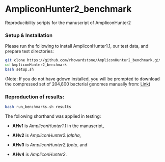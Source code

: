 # AmpliconHunter2_benchmark
Reproducibility scripts for the manuscript of AmpliconHunter2

### Setup & Installation

Please run the following to install AmpliconHunter1.1, our test data, and prepare test directories:

```bash
git clone https://github.com/rhowardstone/AmpliconHunter2_benchmark.git
cd AmpliconHunter2_benchmark
bash setup.sh
```
(Note: If you do not have gdown installed, you will be prompted to download the compressed set of 204,800 bacterial genomes manually from: [Link](https://drive.google.com/file/d/1Nt7MjwfL3pIa5Axa3I2z3xoO2Ait_ito/view?usp=drive_link))

### Reproduction of results:
```bash
bash run_benchmarks.sh results
```

The following shorthand was applied in testing:
 - **AHv1** is *AmpliconHunter1.1* in the manuscript,

- **AHv2** is *AmpliconHunter2.\alpha*,

- **AHv3** is *AmpliconHunter2.\beta*, and

- **AHv4** is *AmpliconHunter2*.

